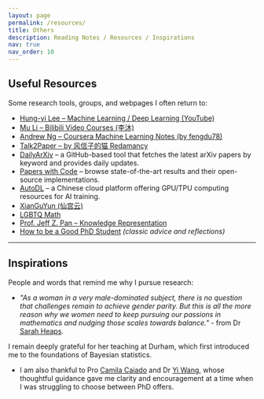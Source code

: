 ```yaml
---
layout: page
permalink: /resources/
title: Others
description: Reading Notes / Resources / Inspirations
nav: true
nav_order: 10
---
```


##  Useful Resources
Some research tools, groups, and webpages I often return to:

- [Hung-yi Lee – Machine Learning / Deep Learning (YouTube)](https://www.youtube.com/@HungyiLeeNTU)   
- [Mu Li – Bilibili Video Courses (李沐)](https://space.bilibili.com/1567748478)  
- [Andrew Ng – Coursera Machine Learning Notes (by fengdu78)](https://github.com/fengdu78/Coursera-ML-AndrewNg-Notes)  
- [Talk2Paper – by 风信子的猫 Redamancy](https://kedreamix.github.io/Talk2Paper/#indexCard)  
- [DailyArXiv](https://github.com/zezhishao/DailyArXiv) – a GitHub-based tool that fetches the latest arXiv papers by keyword and provides daily updates.  
- [Papers with Code](https://paperswithcode.com/) – browse state-of-the-art results and their open-source implementations.  
- [AutoDL](https://www.autodl.com/) – a Chinese cloud platform offering GPU/TPU computing resources for AI training.  
- [XianGuYun (仙宫云)](https://www.xiangongyun.com/) 
- [LGBTQ Math](https://www.lgbtmath.org/)
- [Prof. Jeff Z. Pan – Knowledge Representation](https://knowledge-representation.org/j.z.pan/)  
- [How to be a Good PhD Student](https://...) *(classic advice and reflections)*  

---

##  Inspirations

People and words that remind me why I pursue research:  

- *"As a woman in a very male-dominated subject, there is no question that challenges remain to achieve gender parity. But this is all the more reason why we women need to keep pursuing our passions in mathematics and nudging those scales towards balance."* - from Dr [Sarah Heaps](https://www.durham.ac.uk/staff/sarah-e-heaps/). 

I remain deeply grateful for her teaching at Durham, which first introduced me to the foundations of Bayesian statistics. 

- I am also thankful to Pro [Camila Caiado](https://www.durham.ac.uk/staff/c-c-d-s-caiado/) and Dr [Yi Wang](https://wangy.org/), whose thoughtful guidance gave me clarity and encouragement at a time when I was struggling to choose between PhD offers. 


